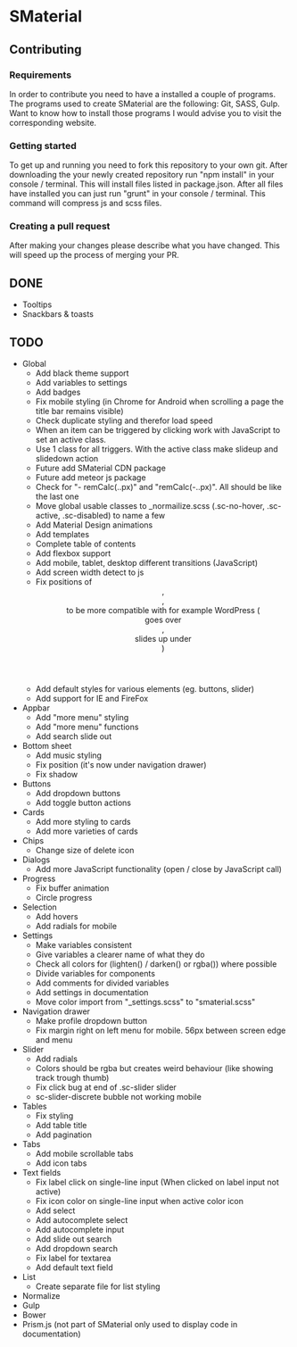 # SMaterial

## Contributing
### Requirements
In order to contribute you need to have a installed a couple of programs. The programs used to create SMaterial are the following:
Git, SASS, Gulp. Want to know how to install those programs I would advise you to visit the corresponding website.

### Getting started
To get up and running you need to fork this repository to your own git.
After downloading the your newly created repository run "npm install" in your console / terminal.
This will install files listed in package.json.
After all files have installed you can just run "grunt" in your console / terminal.
This command will compress js and scss files.

### Creating a pull request
After making your changes please describe what you have changed. This will speed up the process of merging your PR.

## DONE

- Tooltips
- Snackbars & toasts

## TODO

- Global
    - Add black theme support
    - Add variables to settings
    - Add badges
    - Fix mobile styling (in Chrome for Android when scrolling a page the title bar remains visible)
    - Check duplicate styling and therefor load speed
    - When an item can be triggered by clicking work with JavaScript to set an active class.
    - Use 1 class for all triggers. With the active class make slideup and slidedown action
    - Future add SMaterial CDN package
    - Future add meteor js package
    - Check for "- remCalc(..px)" and "remCalc(-..px)". All should be like the last one
    - Move global usable classes to _normailize.scss (.sc-no-hover, .sc-active, .sc-disabled) to name a few
    - Add Material Design animations
    - Add templates
    - Complete table of contents
    - Add flexbox support
    - Add mobile, tablet, desktop different transitions (JavaScript)
    - Add screen width detect to js
    - Fix positions of <header>, <main>, <aside> to be more compatible with for example WordPress (<aside> goes over <header>, <main> slides up under <header>)
    - Add default styles for various elements (eg. buttons, slider)
    - Add support for IE and FireFox
- Appbar
    - Add "more menu" styling
    - Add "more menu" functions
    - Add search slide out
- Bottom sheet
    - Add music styling
    - Fix position (it's now under navigation drawer)
    - Fix shadow
- Buttons
    - Add dropdown buttons
    - Add toggle button actions
- Cards
    - Add more styling to cards
    - Add more varieties of cards
- Chips
    - Change size of delete icon
- Dialogs
    - Add more JavaScript functionality (open / close by JavaScript call)
- Progress
    - Fix buffer animation
    - Circle progress
- Selection
    - Add hovers
    - Add radials for mobile
- Settings
    - Make variables consistent
    - Give variables a clearer name of what they do
    - Check all colors for (lighten() / darken() or rgba()) where possible
    - Divide variables for components
    - Add comments for divided variables
    - Add settings in documentation
    - Move color import from "_settings.scss" to "smaterial.scss"
- Navigation drawer
    - Make profile dropdown button
    - Fix margin right on left menu for mobile. 56px between screen edge and menu
- Slider
    - Add radials
    - Colors should be rgba but creates weird behaviour (like showing track trough thumb)
    - Fix click bug at end of .sc-slider slider
    - sc-slider-discrete bubble not working mobile
- Tables
    - Fix styling
    - Add table title
    - Add pagination
- Tabs
    - Add mobile scrollable tabs
    - Add icon tabs
- Text fields
    - Fix label click on single-line input (When clicked on label input not active)
    - Fix icon color on single-line input when active color icon
    - Add select
    - Add autocomplete select
    - Add autocomplete input
    - Add slide out search
    - Add dropdown search
    - Fix label for textarea
    - Add default text field
- List
    - Create separate file for list styling
- Normalize
- Gulp
- Bower
- Prism.js (not part of SMaterial only used to display code in documentation)